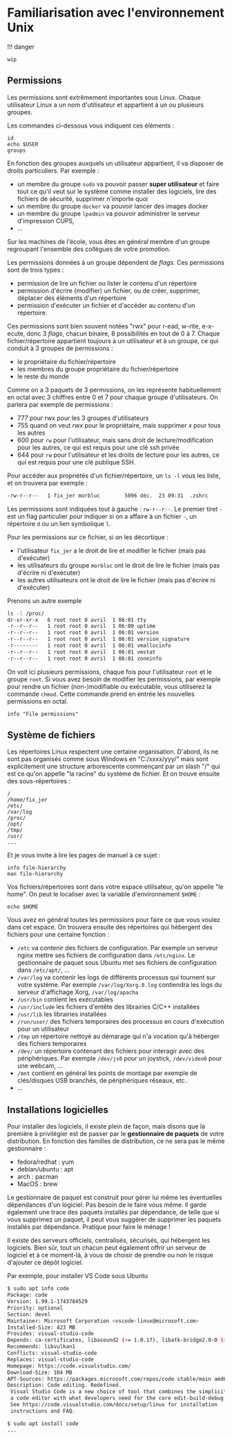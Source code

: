 # Familiarisation avec l'environnement Unix

!!! danger

	wip

## Permissions

Les permissions sont extrêmement importantes sous Linux. Chaque utilisateur
Linux a un nom d'utilisateur et appartient à un ou plusieurs groupes.

Les commandes ci-dessous vous indiquent ces éléments :

```
id
echo $USER
groups
```

En fonction des groupes auxquels un utilisateur appartient, il va disposer de
droits particuliers. Par exemple :

- un membre du groupe `sudo` va pouvoir passer **super utilisateur** et faire
  tout ce qu'il veut sur le système comme installer des logiciels, lire des
  fichiers de sécurité, supprimer n'importe quoi
- un membre du groupe `docker` va pouvoir lancer des images docker
- un membre du groupe `lpadmin` va pouvoir administrer le serveur d'impression
  CUPS, 
- …

Sur les machines de l'école, vous êtes en général membre d'un groupe regroupant
l'ensemble des collègues de votre promotion. 

Les permissions données à un groupe dépendent de *flags*. Ces permissions sont
de trois types :

- permission de lire un fichier ou lister le contenu d'un répertoire
- permission d'écrire (modifier) un fichier, ou de créer, supprimer, déplacer
  des éléments d'un répertoire
- permission d'exécuter un fichier et d'accéder au contenu d'un répertoire.

Ces permissions sont bien souvent notées "rwx" pour r-ead, w-rite, e-x-ecute,
donc 3 *flags*, chacun binaire, $8$ possibilités en tout de $0$ à $7$. Chaque
fichier/répertoire appartient toujours à un utilisateur et à un groupe, ce qui
conduit à $3$ groupes de permissions :

- le propriétaire du fichier/répertoire
- les membres du groupe propriétaire du fichier/répertoire
- le reste du monde

Comme on a $3$ paquets de $3$ permissions, on les représente habituellement en
octal avec $3$ chiffres entre $0$ et $7$ pour chaque groupe d'utilisateurs. On
parlera par exemple de permissions :

- $777$ pour rwx pour les $3$ groupes d'utilisateurs
- $755$ quand on veut $rwx$ pour le propriétaire, mais supprimer $x$ pour tous
  les autres
- $600$ pour `rw` pour l'utilisateur, mais sans droit de lecture/modification
  pour les autres, ce qui est requis pour une clé ssh privée
- $644$ pour `rw` pour l'utilisateur et les droits de lecture pour les autres,
  ce qui est requis pour une clé publique SSH.

Pour accéder aux propriétés d'un fichier/répertoire, un `ls -l` vous les
liste, et on trouvera par exemple :

```.bash
-rw-r--r--   1 fix_jer morbluc        5096 déc.  23 09:31  .zshrc
```

Les permissions sont indiquées tout à gauche : `rw-r--r--`. Le premier tiret `-`
est un flag particulier pour indiquer si on a affaire à un fichier `-`, un
répertoire `d` ou un lien symbolique `l`.

Pour les permissions sur ce fichier, si on les décortique :
- l'utilisateur `fix_jer` a le droit de lire et modifier le fichier (mais pas
  d'exécuter)
- les utilisateurs du groupe `morbluc` ont le droit de lire le fichier (mais pas
  d'écrire ni d'exécuter)
- les autres utilisateurs ont le droit de lire le fichier (mais pas d'écrire ni
  d'exécuter)

Prenons un autre exemple 

```bash
ls -l /proc/
dr-xr-xr-x   6 root root 0 avril  1 06:01 tty
-r--r--r--   1 root root 0 avril  1 06:00 uptime
-r--r--r--   1 root root 0 avril  1 06:01 version
-r--r--r--   1 root root 0 avril  1 06:01 version_signature
-r--------   1 root root 0 avril  1 06:01 vmallocinfo
-r--r--r--   1 root root 0 avril  1 06:01 vmstat
-r--r--r--   1 root root 0 avril  1 06:01 zoneinfo
```

On voit ici plusieurs permissions, chaque fois pour l'utilisateur `root` et le
groupe `root`. Si vous avez besoin de modifier les permissions, par exemple pour
rendre un fichier (non-)modifiable ou exécutable, vous utiliserez la commande
`chmod`. Cette commande prend en entrée les nouvelles permissions en octal.

```
info "File permissions"
```

## Système de fichiers

Les répertoires Linux respectent une certaine organisation. D'abord, ils ne sont
pas organisés comme sous Windows en "C:/xxxx/yyy/" mais sont explicitement une
structure arborescente commençant par un slash "/" qui est ce qu'on appelle "la
racine" du système de fichier. Et on trouve ensuite des sous-répertoires :

```
/
/home/fix_jer
/etc/
/var/log
/proc/
/opt/
/tmp/
/usr/
...
```

Et je vous invite à lire les pages de manuel à ce sujet :

```
info file-hierarchy
man file-hierarchy
```

Vos fichiers/répertoires sont dans votre espace utilisateur, qu'on appelle "le
home". On peut le localiser avec la variable d'environnement `$HOME` :

```
echo $HOME
```

Vous avez en général toutes les permissions pour faire ce que vous voulez dans
cet espace. On trouvera ensuite des répertoires qui hébergent des fichiers pour
une certaine fonction :

- `/etc` va contenir des fichiers de configuration. Par exemple un serveur nginx mettre ses fichiers de configuration dans `/etc/nginx`. Le gestionnaire de paquet sous Ubuntu met ses fichiers de configuration dans `/etc/apt/`, ...
- `/var/log` va contenir les logs de différents processus qui tournent sur votre
  système. Par exemple `/var/log/Xorg.0.log` contiendra les logs du serveur
  d'affichage Xorg, `/var/log/apacha`
- `/usr/bin` contient les exécutables
- `/usr/include` les fichiers d'entête des librairies C/C++ installées
- `/usr/lib` les librairies installées
- `/run/user/` des fichiers temporaires des processus en cours d'exécution pour un
  utilisateur
- `/tmp` un répertoire nettoyé au démarage qui n'a vocation qu'à héberger des
  fichiers temporaires
- `/dev/` un répertoire contenant des fichiers pour interagir avec des
  périphériques. Par exemple `/dev/js0` pour un joystick, `/dev/video0` pour une
  webcam, ...
- `/mnt` contient en général les points de montage par exemple de clés/disques
  USB branchés, de périphériques réseaux, etc..
- ...

## Installations logicielles

Pour installer des logiciels, il existe plein de façon, mais disons que la
première à privilégier est de passer par le **gestionnaire de paquets** de votre
distribution. En fonction des familles de distribution, ce ne sera pas le même
gestionnaire :

- fedora/redhat : yum
- debian/ubuntu : apt
- arch : pacman
- MacOS : brew

Le gestionnaire de paquet est construit pour gérer lui même les éventuelles
dépendances d'un logiciel. Pas besoin de le faire vous même. Il garde également
une trace des paquets installés par dépendance, de telle que si vous supprimez
un paquet, il peut vous suggérer de supprimer les paquets installés par
dépendance. Pratique pour faire le ménage !

Il existe des serveurs officiels, centralisés, sécurisés, qui hébergent les
logiciels. Bien sûr, tout un chacun peut également offrir un serveur de logiciel
et à ce moment-là, à vous de choisir de prendre ou non le risque d'ajouter ce
dépôt logiciel. 

Par exemple, pour installer VS Code sous Ubuntu 

```bash
$ sudo apt info code
Package: code
Version: 1.99.1-1743784529
Priority: optional
Section: devel
Maintainer: Microsoft Corporation <vscode-linux@microsoft.com>
Installed-Size: 423 MB
Provides: visual-studio-code
Depends: ca-certificates, libasound2 (>= 1.0.17), libatk-bridge2.0-0 (>= 2.5.3), libatk1.0-0 (>= 2.11.90), libatspi2.0-0 (>= 2.9.90), libc6 (>= 2.14), libc6 (>= 2.16), libc6 (>= 2.17), libc6 (>= 2.2.5), libc6 (>= 2.25), libc6 (>= 2.28), libcairo2 (>= 1.6.0), libcurl3-gnutls | libcurl3-nss | libcurl4 | libcurl3, libdbus-1-3 (>= 1.9.14), libexpat1 (>= 2.1~beta3), libgbm1 (>= 17.1.0~rc2), libglib2.0-0 (>= 2.37.3), libgtk-3-0 (>= 3.9.10), libgtk-3-0 (>= 3.9.10) | libgtk-4-1, libnspr4 (>= 2:4.9-2~), libnss3 (>= 2:3.30), libnss3 (>= 3.26), libpango-1.0-0 (>= 1.14.0), libudev1 (>= 183), libx11-6, libx11-6 (>= 2:1.4.99.1), libxcb1 (>= 1.9.2), libxcomposite1 (>= 1:0.4.4-1), libxdamage1 (>= 1:1.1), libxext6, libxfixes3, libxkbcommon0 (>= 0.5.0), libxkbfile1 (>= 1:1.1.0), libxrandr2, xdg-utils (>= 1.0.2)
Recommends: libvulkan1
Conflicts: visual-studio-code
Replaces: visual-studio-code
Homepage: https://code.visualstudio.com/
Download-Size: 104 MB
APT-Sources: https://packages.microsoft.com/repos/code stable/main amd64 Packages
Description: Code editing. Redefined.
 Visual Studio Code is a new choice of tool that combines the simplicity of
 a code editor with what developers need for the core edit-build-debug cycle.
 See https://code.visualstudio.com/docs/setup/linux for installation
 instructions and FAQ.

$ sudo apt install code
...
```


